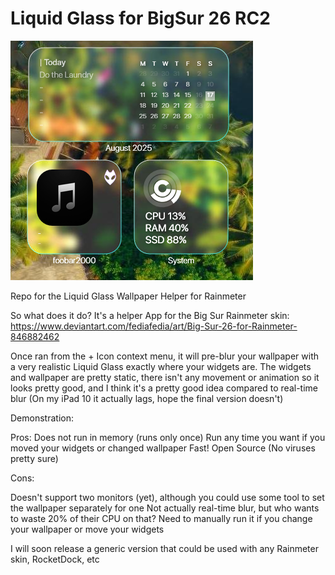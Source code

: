 Liquid Glass for BigSur 26 RC2
=======================
![Preview](https://github.com/fediaFedia/BigSurLiquidGlass/blob/main/preview.png)

Repo for the Liquid Glass Wallpaper Helper for Rainmeter

So what does it do?
It's a helper App for the Big Sur Rainmeter skin: https://www.deviantart.com/fediafedia/art/Big-Sur-26-for-Rainmeter-846882462

Once ran from the + Icon context menu, it will pre-blur your wallpaper with a very realistic Liquid Glass exactly where your widgets are.
The widgets and wallpaper are pretty static, there isn't any movement or animation so it looks pretty good, and I think it's a pretty good idea compared to real-time blur (On my iPad 10 it actually lags, hope the final version doesn't)

Demonstration:

Pros:
Does not run in memory (runs only once)
Run any time you want if you moved your widgets or changed wallpaper
Fast!
Open Source (No viruses pretty sure)

Cons:

Doesn't support two monitors (yet), although you could use some tool to set the wallpaper separately for one
Not actually real-time blur, but who wants to waste 20% of their CPU on that?
Need to manually run it if you change your wallpaper or move your widgets

I will soon release a generic version that could be used with any Rainmeter skin, RocketDock, etc
